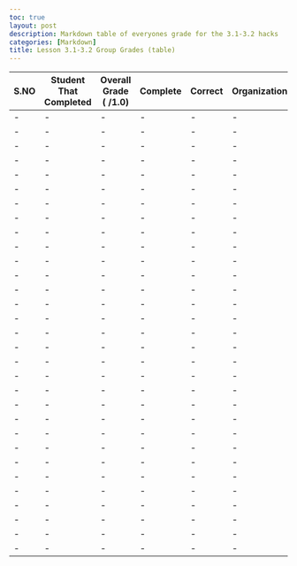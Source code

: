 ```yaml
---
toc: true
layout: post
description: Markdown table of everyones grade for the 3.1-3.2 hacks 
categories: [Markdown]
title: Lesson 3.1-3.2 Group Grades (table)
---
```


|S.NO| Student That Completed | Overall Grade ( /1.0) | Complete | Correct | Organization | Comments |     
|-|-|-|-|-|-|-|
|-|-|-|-|-|-|-|
|-|-|-|-|-|-|-|
|-|-|-|-|-|-|-|
|-|-|-|-|-|-|-|
|-|-|-|-|-|-|-|
|-|-|-|-|-|-|-|
|-|-|-|-|-|-|-|
|-|-|-|-|-|-|-|
|-|-|-|-|-|-|-|
|-|-|-|-|-|-|-|
|-|-|-|-|-|-|-|
|-|-|-|-|-|-|-|
|-|-|-|-|-|-|-|
|-|-|-|-|-|-|-|
|-|-|-|-|-|-|-|
|-|-|-|-|-|-|-|
|-|-|-|-|-|-|-|
|-|-|-|-|-|-|-|
|-|-|-|-|-|-|-|
|-|-|-|-|-|-|-|
|-|-|-|-|-|-|-|
|-|-|-|-|-|-|-|
|-|-|-|-|-|-|-|
|-|-|-|-|-|-|-|
|-|-|-|-|-|-|-|
|-|-|-|-|-|-|-|
|-|-|-|-|-|-|-|
|-|-|-|-|-|-|-|
|-|-|-|-|-|-|-|
|-|-|-|-|-|-|-|
|-|-|-|-|-|-|-|
